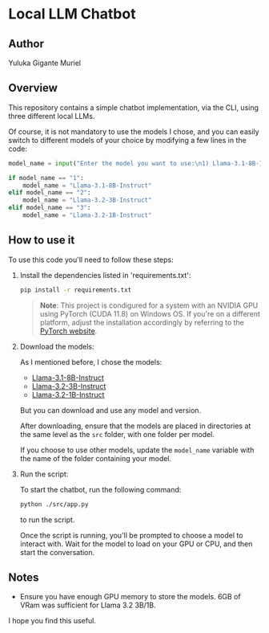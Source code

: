 # Local LLM Chatbot

## Author

Yuluka Gigante Muriel


## Overview

This repository contains a simple chatbot implementation, via the CLI, using three different local LLMs.

Of course, it is not mandatory to use the models I chose, and you can easily switch to different models of your choice by modifying a few lines in the code:

```python
model_name = input("Enter the model you want to use:\n1) Llama-3.1-8B-Instuct\n2) Llama-3.2-3B-Instruct\n3) Llama-3.2-1B-Instruct\n")

if model_name == "1":
    model_name = "Llama-3.1-8B-Instruct"
elif model_name == "2":
    model_name = "Llama-3.2-3B-Instruct"
elif model_name == "3":
    model_name = "Llama-3.2-1B-Instruct"
```


## How to use it

To use this code you'll need to follow these steps:

1. Install the dependencies listed in 'requirements.txt':

    ```bash
    pip install -r requirements.txt
    ```

    > **Note**: This project is condigured for a system with an NVIDIA GPU using PyTorch (CUDA 11.8) on Windows OS. If you're on a different platform, adjust the installation accordingly by referring to the [PyTorch website](https://pytorch.org).

2. Download the models:

    As I mentioned before, I chose the models:

    - [Llama-3.1-8B-Instruct](https://huggingface.co/meta-llama/Llama-3.1-8B-Instruct)
    - [Llama-3.2-3B-Instruct](https://huggingface.co/meta-llama/Llama-3.2-3B-Instruct)
    - [Llama-3.2-1B-Instruct](https://huggingface.co/meta-llama/Llama-3.2-1B-Instruct)

    But you can download and use any model and version.

    After downloading, ensure that the models are placed in directories at the same level as the `src` folder, with one folder per model. 
    
    If you choose to use other models, update the `model_name` variable with the name of the folder containing your model.

3. Run the script:

    To start the chatbot, run the following command:

    ```bash
    python ./src/app.py
    ```

    to run the script.

    Once the script is running, you'll be prompted to choose a model to interact with. Wait for the model to load on your GPU or CPU, and then start the conversation.


## Notes

- Ensure you have enough GPU memory to store the models. 6GB of VRam was sufficient for Llama 3.2 3B/1B.


I hope you find this useful.
